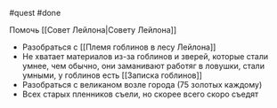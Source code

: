 #quest #done

Помочь [[Совет Лейлона|Совету Лейлона]]

- Разобраться с [[Племя гоблинов в лесу Лейлона]]
- Не хватает материалов из-за гоблинов и зверей, которые стали умнее, чем обычно, они заманивают работяг в ловушки, стали умными, у гоблинов есть [[Записка гоблинов]]
- Разобраться с великаном возле города (75 золотых каждому)
- Всех старых пленников съели, но скорее всего скоро съедят
